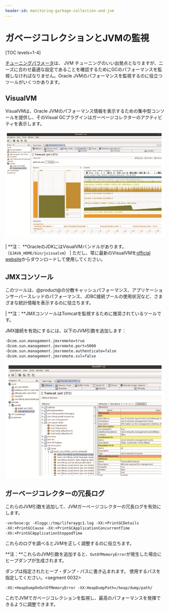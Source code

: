 ```yaml
---
header-id: monitoring-garbage-collection-and-jvm
---
```


# ガベージコレクションとJVMの監視

[TOC levels=1-4]

[チューニングパラメータ](/docs/7-1/deploy/-/knowledge_base/d/tuning-guidelines)は、 JVM チューニングのいい出発点となりますが、ニーズに合わせ最適な設定であることを確認するためにGCのパフォーマンスを監視しなければなりません。Oracle JVMのパフォーマンスを監視するのに役立つツールがいくつかあります。

## VisualVM

VisualVMは、Oracle JVMのパフォーマンス情報を表示するための集中型コンソールを提供し、そのVisual GCプラグインはガーベージコレクターのアクティビティを表示します。

![図1: VisualVMのVisual GCプラグインではリアルタイムにガーベージコレクターを表示します。](../../images-dxp/visual-vm-gc.png)

| **注： **OracleのJDKにはVisualVMバンドルがあります。（`$JAVA_HOME/bin/jvisualvm`）
| ただし、常に最新のVisualVMを[official website](https://visualvm.github.io/)からダウンロードして使用してください。

## JMXコンソール


このツールは、@product@の分散キャッシュパフォーマンス、アプリケーションサーバースレッドのパフォーマンス、JDBC接続プールの使用状況など、さまざまな統計情報を表示するのに役立ちます。

| **注：**JMXコンソールはTomcatを監視するために推奨されているツールです。

JMX接続を有効にするには、以下のJVM引数を追加します：

    -Dcom.sun.management.jmxremote=true
    -Dcom.sun.management.jmxremote.port=5000
    -Dcom.sun.management.jmxremote.authenticate=false
    -Dcom.sun.management.jmxremote.ssl=false

![図2: VisualVMはJava Management Extensionを使用しているJVMを監視します。](../../images-dxp/visual-vm-jmx.png)

## ガーベージコレクターの冗長ログ

これらのJVM引数を追加して、JVMガーベージコレクターの冗長ログを有効にします。

    -verbose:gc -Xloggc:/tmp/liferaygc1.log -XX:+PrintGCDetails
    -XX:+PrintGCCause -XX:+PrintGCApplicationConcurrentTime
    -XX:+PrintGCApplicationStoppedTime

これらのログを調べるとJVMを正しく調整するのに役立ちます。

**注：**これらのJVM引数を追加すると、`OutOfMemoryError`が発生した場合にヒープダンプが生成されます。

ダンプは指定されたヒープ・ダンプ・パスに書き込まれます。
使用するパスを指定してください。<segment 0032>


    -XX:+HeapDumpOnOutOfMemoryError -XX:HeapDumpPath=/heap/dump/path/

これでJVMでガベージコレクションを監視し、最高のパフォーマンスを発揮できるように調整できます。
